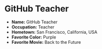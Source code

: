 # GitHub Teacher

- **Name:** GitHub Teacher
- **Occupation:** Teacher
- **Hometown:** San Francisco, California, USA
- **Favorite Color:** Purple
- **Favorite Movie:** Back to the Future

